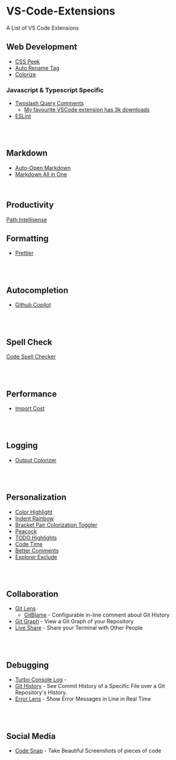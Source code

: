 # VS-Code-Extensions

A List of VS Code Extensions

## Web Development

- [CSS Peek](https://marketplace.visualstudio.com/items?itemName=pranaygp.vscode-css-peek)
- [Auto Rename Tag](https://marketplace.visualstudio.com/items?itemName=formulahendry.auto-rename-tag)
- [Colorize](https://marketplace.visualstudio.com/items?itemName=kamikillerto.vscode-colorize)

### Javascript & Typescript Specific
- [Twoslash Query Comments](https://marketplace.visualstudio.com/items?itemName=Orta.vscode-twoslash-queries)
  - [My favourite VSCode extension has 3k downloads](https://www.youtube.com/watch?v=u0adKDu--cA)
- [ESLint](https://marketplace.visualstudio.com/items?itemName=dbaeumer.vscode-eslint)

<br>
<br>

## Markdown

- [Auto-Open Markdown](https://marketplace.visualstudio.com/items?itemName=hnw.vscode-auto-open-markdown-preview)
- [Markdown All in One](https://marketplace.visualstudio.com/items?itemName=yzhang.markdown-all-in-one)

<br>

## Productivity

[Path Intellisense](https://marketplace.visualstudio.com/items?itemName=christian-kohler.path-intellisense)

## Formatting

- [Prettier](https://marketplace.visualstudio.com/items?itemName=esbenp.prettier-vscode)

<br>
<br>

## Autocompletion

- [Github Copilot](https://marketplace.visualstudio.com/items?itemName=GitHub.copilot)

<br>
<br>

## Spell Check

[Code Spell Checker](https://marketplace.visualstudio.com/items?itemName=streetsidesoftware.code-spell-checker)

<br>
<br>

## Performance

- [Import Cost](https://marketplace.visualstudio.com/items?itemName=wix.vscode-import-cost)

<br>
<br>

## Logging

- [Output Colorizer](https://marketplace.visualstudio.com/items?itemName=IBM.output-colorizer)

<br>
<br>

## Personalization

- [Color Highlight](https://marketplace.visualstudio.com/items?itemName=naumovs.color-highlight)
- [Indent Rainbow](https://marketplace.visualstudio.com/items?itemName=oderwat.indent-rainbow)
- [Bracket Pair Colorization Toggler](https://marketplace.visualstudio.com/items?itemName=dzhavat.bracket-pair-toggler)
- [Peacock](https://marketplace.visualstudio.com/items?itemName=johnpapa.vscode-peacock)
- [TODO Highlights](https://marketplace.visualstudio.com/items?itemName=wayou.vscode-todo-highlight)
- [Code Time](https://marketplace.visualstudio.com/items?itemName=softwaredotcom.swdc-vscode)
- [Better Comments](https://marketplace.visualstudio.com/items?itemName=aaron-bond.better-comments)
- [Explorer Exclude](https://marketplace.visualstudio.com/items?itemName=PeterSchmalfeldt.explorer-exclude)

<br><br>

## Collaboration

- [Git Lens](https://marketplace.visualstudio.com/items?itemName=eamodio.gitlens)
  - [GitBlame](https://marketplace.visualstudio.com/items?itemName=waderyan.gitblame) - Configurable in-line comment about Git History
- [Git Graph](https://marketplace.visualstudio.com/items?itemName=mhutchie.git-graph) - View a Git Graph of your Repository 
- [Live Share](https://marketplace.visualstudio.com/items?itemName=MS-vsliveshare.vsliveshare) - Share your Terminal with Other People

<br><br>

## Debugging 

- [Turbo Console Log](https://marketplace.visualstudio.com/items?itemName=ChakrounAnas.turbo-console-log) - 
- [Git History](https://marketplace.visualstudio.com/items?itemName=donjayamanne.githistory) - See Commit History of a Specific File over a Git Repository's History.
- [Error Lens](https://marketplace.visualstudio.com/items?itemName=usernamehw.errorlens) - Show Error Messages in Line in Real Time

<br><br>

## Social Media

- [Code Snap](https://marketplace.visualstudio.com/items?itemName=adpyke.codesnap) - Take Beautiful Screenshots of pieces of code
  

